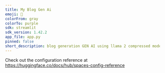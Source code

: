 ```yaml
---
title: My Blog Gen Ai
emoji: 👀
colorFrom: gray
colorTo: purple
sdk: streamlit
sdk_version: 1.42.2
app_file: app.py
pinned: false
short_description: blog generation GEN AI using llama 2 compressed model
---
```


Check out the configuration reference at https://huggingface.co/docs/hub/spaces-config-reference
